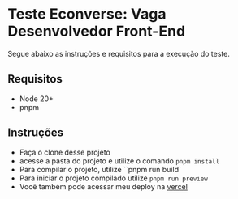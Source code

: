 # Teste Econverse: Vaga Desenvolvedor Front-End

Segue abaixo as instruções e requisitos para a execução do teste.

## Requisitos

- Node 20+
- pnpm

## Instruções

- Faça o clone desse projeto
- acesse a pasta do projeto e utilize o comando `pnpm install`
- Para compilar o projeto, utilize ``pnpm run build`
- Para iniciar o projeto compilado utilize `pnpm run preview`
- Você também pode acessar meu deploy na [vercel](https://teste-front-end-sand.vercel.app/)
